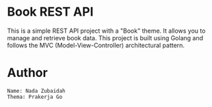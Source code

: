 # Book REST API

This is a simple REST API project with a "Book" theme. It allows you to manage and retrieve book data. This project is built using Golang and follows the MVC (Model-View-Controller) architectural pattern.

# Author

```
Name: Nada Zubaidah
Thema: Prakerja Go
```
